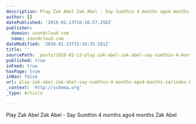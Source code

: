 ```yaml
---
description: Play Zak Abel Zak Abel - Say Sumthin 4 months ago4 months Zak Abel
author: []
datePublished: '2016-01-13T16:16:57.256Z'
publisher:
  domain: soundcloud.com
  name: soundcloud.com
dateModified: '2016-01-13T15:18:35.581Z'
title: ''
sourcePath: _posts/2016-01-13-play-zak-abel-zak-abel-say-sumthin-4-months-ago4-months-za.md
published: true
inFeed: true
hasPage: true
inNav: false
url: play-zak-abel-zak-abel-say-sumthin-4-months-ago4-months-za/index.html
_context: 'http://schema.org'
_type: Article

---
```

Play Zak Abel Zak Abel - Say Sumthin 4 months ago4 months Zak Abel
